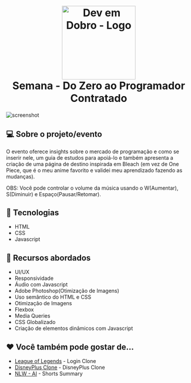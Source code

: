 <h1 align="center">
  <br>
  <a href="https://devemdobro.com" target="_blank"><img src="https://devemdobro.com/wp-content/uploads/2022/12/PNG-Semana-do-zero-ao-programador-contratado-2-1-300x125.png" alt="Dev em Dobro - Logo" width="200"></a>
  <br>
  Semana - Do Zero ao Programador Contratado
  <br>
</h1>

<h4 align="center"></h4>

![screenshot](https://github.com/kaiawerb/bleach/assets/30848004/57f196ba-14d9-455f-a907-c33753cff44b)

## 💻 Sobre o projeto/evento

<p>O evento oferece insights sobre o mercado de programação e como se inserir nele, um guia de estudos para apoiá-lo e também apresenta a criação de uma página de destino inspirada em Bleach (em vez de One Piece, que é o meu anime favorito e validei meu aprendizado fazendo as mudanças).</p>

OBS: Você pode controlar o volume da música usando o W(Aumentar), S(Diminuir) e Espaço(Pausar/Retomar).

## 🚀 Tecnologias

* HTML
* CSS
* Javascript

## 📔 Recursos abordados

* UI/UX
* Responsividade
* Áudio com Javascript
* Adobe Photoshop(Otimização de Imagens)
* Uso semântico do HTML e CSS
* Otimização de Imagens
* Flexbox
* Media Queries
* CSS Globalizado
* Criação de elementos dinâmicos com Javascript

## ❤ Você também pode gostar de...

- [League of Legends](https://github.com/kaiawerb/leagueoflegends-login) - Login Clone
- [DisneyPlus Clone](https://github.com/kaiawerb/DisneyPlus) - DisneyPlus Clone
- [NLW - AI](https://github.com/kaiawerb/nlw-ai) - Shorts Summary
